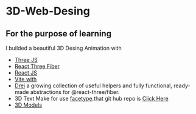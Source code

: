 # 3D-Web-Desing
## For the purpose of learning
I builded a beautiful 3D Desing Animation with 
- <a href="https://threejs.org/">Three JS<a>
- <a href="https://r3f.docs.pmnd.rs/getting-started/introduction">React Three Fiber</a> 
- <a href="https://react.dev/">React JS</a>
- <a href="https://vite.dev/guide/">Vite with</a>
- <a href="https://github.com/pmndrs/drei">Drei</a> a growing collection of useful helpers and fully functional, ready-made abstractions for @react-three/fiber.
- 3D Text Make for use <a href="https://gero3.github.io/facetype.js/">facetype</a>.that git hub repo is <a href="https://github.com/pmndrs/gltfjsx?tab=readme-ov-file">Click Here</a>
- <a href="https://market.pmnd.rs/">3D Models</a>
